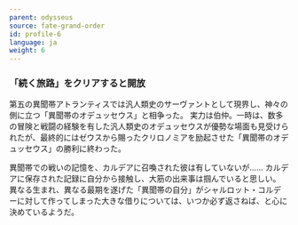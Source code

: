 ```yaml
---
parent: odysseus
source: fate-grand-order
id: profile-6
language: ja
weight: 6
---
```


### 「続く旅路」をクリアすると開放

第五の異聞帯アトランティスでは汎人類史のサーヴァントとして現界し、神々の側に立つ「異聞帯のオデュッセウス」と相争った。
実力は伯仲。一時は、数多の冒険と戦闘の経験を有した汎人類史のオデュッセウスが優勢な場面も見受けられたが、最終的にはゼウスから賜ったクリロノミアを励起させた「異聞帯のオデュッセウス」の勝利に終わった。

異聞帯での戦いの記憶を、カルデアに召喚された彼は有していないが……
カルデアに保存された記録に自分から接触し、大筋の出来事は掴んでいると思しい。
異なる生まれ、異なる最期を遂げた「異聞帯の自分」がシャルロット・コルデーに対して作ってしまった大きな借りについては、いつか必ず返さねば、と心に決めているようだ。

